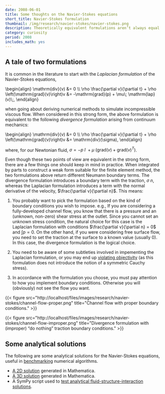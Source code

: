 ```yaml
---
date: 2008-06-01
title: Some thoughts on the Navier-Stokes equations
short_title: Navier-Stokes formulation
thumbnail: /img/research/navier-stokes/navier-stokes.png
description: Theoretically equivalent formulations aren’t always equal in practice.
category: curiosity
period: 2008
includes_math: yes
---
```


## A tale of two formulations

It is common in the literature to start with the _Laplacian
formulation_ of the Navier-Stokes equations,

<p>
\begin{align}
\mathrm{div}(v) &= 0  \\
\rho \frac{\partial v}{\partial t} + \rho \left(\mathrm{grad}(v)\right)v &= -\mathrm{grad}(p) + \mu\; \mathrm{lap}(v)\;,
\end{align}
</p>

when going about deriving numerical methods to simulate incompressible
viscous flow. When considered in this strong form, the above
formulation is equivalent to the following _divergence formulation_
arising from continuum mechanics:

<p>
\begin{align}
\mathrm{div}(v) &= 0  \\
\rho \frac{\partial v}{\partial t} + \rho \left(\mathrm{grad}(v)\right)v &= \mathrm{div}(\sigma),
\end{align}
</p>

where, for our Newtonian fluid, $\sigma = -p\; I\ + \mu\;
\left(\mathrm{grad}(v) + \mathrm{grad}(v)^{T} \right)$.

Even though these two points of view are equivalent in the strong
form, there are a few things one should keep in mind in practice. When
integrated by parts to construct a weak form suitable for the finite
element method, the two formulations above return different Neumann
boundary terms. The divergence formulation introduces a boundary term
with the traction, $\sigma\; n$, whereas the Laplacian formulation
introduces a term with the normal derivative of the velocity,
$\frac{\partial v}{\partial n}$. This means:

1. You probably want to pick the formulation based on the kind of
boundary conditions you wish to impose. e.g., If you are considering a
fully-developed channel flow, you know that there is a pressure and an
(unknown, non-zero) shear stress at the outlet. Since you cannot set
an unknown stress condition, the natural choice for this case is the
Laplacian formulation with conditions $\frac{\partial v}{\partial n}
= 0$ and $\int p = 0$. On the other hand, if you were
considering free surface flow, you need to set the traction at the
surface to a known value (usually 0). In this case, the divergence
formulation is the logical choice.

2. You need to be aware of some subtleties involved in impementing
the Laplacian formulation, or you may end up [violating
objectivity](http://dx.doi.org/10.1002/fld.1480) (as this formulation
does not introduce the notion of a symmetric Cauchy stress).

3. In accordance with the formulation you choose, you must pay
attention to how you implement boundary conditions. Otherwise you will
(obviously) not see the flow you want.

{{< figure src="http://localhost/files/images/research/navier-stokes/channel-flow-proper.png" title="Channel flow with proper boundary conditions." >}}

{{< figure src="http://localhost/files/images/research/navier-stokes/channel-flow-improper.png" title="Divergence formulation with (improper) “do nothing” traction boundary conditions." >}}

## Some analytical solutions

The following are some analytical solutions for the Navier-Stokes
equations, useful in [benchmarking](https://launchpad.net/nsbench)
numerical algorithms.

* [A 2D solution](http://localhost/files/projects/navier-stokes/analytical-ns-2d.pdf) generated in Mathematica.
* [A 3D solution](http://localhost/files/projects/navier-stokes/analytical-ns-3d.pdf) generated in Mathematica.
* A SymPy script used to [test analytical fluid-structure-interaction solutions](http://localhost/files/projects/navier-stokes/analytical_fsi.py).
